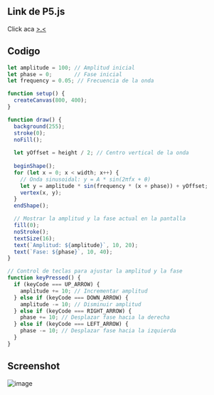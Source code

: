 ## Link de P5.js

Click aca [>.<](https://editor.p5js.org/juanferfranco/sketches/fE5rCtDS1)

## Codigo


``` js
let amplitude = 100; // Amplitud inicial
let phase = 0;       // Fase inicial
let frequency = 0.05; // Frecuencia de la onda

function setup() {
  createCanvas(800, 400);
}

function draw() {
  background(255);
  stroke(0);
  noFill();
  
  let yOffset = height / 2; // Centro vertical de la onda
  
  beginShape();
  for (let x = 0; x < width; x++) {
    // Onda sinusoidal: y = A * sin(2πfx + θ)
    let y = amplitude * sin(frequency * (x + phase)) + yOffset;
    vertex(x, y);
  }
  endShape();

  // Mostrar la amplitud y la fase actual en la pantalla
  fill(0);
  noStroke();
  textSize(16);
  text(`Amplitud: ${amplitude}`, 10, 20);
  text(`Fase: ${phase}`, 10, 40);
}

// Control de teclas para ajustar la amplitud y la fase
function keyPressed() {
  if (keyCode === UP_ARROW) {
    amplitude += 10; // Incrementar amplitud
  } else if (keyCode === DOWN_ARROW) {
    amplitude -= 10; // Disminuir amplitud
  } else if (keyCode === RIGHT_ARROW) {
    phase += 10; // Desplazar fase hacia la derecha
  } else if (keyCode === LEFT_ARROW) {
    phase -= 10; // Desplazar fase hacia la izquierda
  }
}
```

## Screenshot

![image](https://github.com/user-attachments/assets/4d108a8f-53ca-4865-a9d7-908054659a00)
